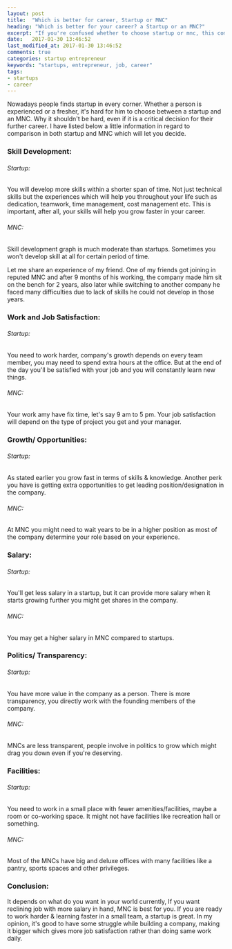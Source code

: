 ```yaml
---
layout: post
title:  "Which is better for career, Startup or MNC"
heading: "Which is better for your career? a Startup or an MNC?"
excerpt: "If you're confused whether to choose startup or mnc, this comparison highlights the differences between both, rest choose that suits you best."
date:   2017-01-30 13:46:52
last_modified_at: 2017-01-30 13:46:52
comments: true
categories: startup entrepreneur
keywords: "startups, entrepreneur, job, career"
tags:
- startups
- career
---
```


Nowadays people finds startup in every corner. Whether a person is experienced or a fresher, it's hard for him to choose between a startup and an MNC. Why it shouldn't be hard, even if it is a critical decision for their further career.
I have listed below a little information in regard to comparison in both startup and MNC which will let you decide.

<h3>Skill Development:</h3>
<h6>Startup:</h6> 
You will develop more skills within a shorter span of time. Not just technical skills but the experiences which will help you throughout your life such as dedication, teamwork, time management, cost management etc. This is important, after all, your skills will help you grow faster in your career.
<h6>MNC:</h6> 
Skill development graph is much moderate than startups. Sometimes you won't develop skill at all for certain period of time. 

Let me share an experience of my friend.
One of my friends got joining in reputed MNC and after 9 months of his working, the company made him sit on the bench for 2 years, also later while switching to another company he faced many difficulties due to lack of skills he could not develop in those years.

<h3>Work and Job Satisfaction:</h3>
<h6>Startup:</h6> 
You need to work harder, company's growth depends on every team member, you may need to spend extra hours at the office. But at the end of the day you'll be satisfied with your job and you will constantly learn new things. 
<h6>MNC:</h6> 
Your work amy have fix time, let's say 9 am to 5 pm. Your job satisfaction will depend on the type of project you get and your manager.

<h3>Growth/ Opportunities:</h3>
<h6>Startup:</h6> 
As stated earlier you grow fast in terms of skills & knowledge. Another perk you have is getting extra opportunities to get leading position/designation in the company.
<h6>MNC:</h6> 
At MNC you might need to wait years to be in a higher position as most of the company determine your role based on your experience. 

<h3>Salary:</h3>
<h6>Startup:</h6> 
You'll get less salary in a startup, but it can provide more salary when it starts growing further you might get shares in the company.
<h6>MNC:</h6> 
You may get a higher salary in MNC compared to startups.

<h3>Politics/ Transparency:</h3>
<h6>Startup:</h6> 
You have more value in the company as a person. There is more transparency, you directly work with the founding members of the company. 
<h6>MNC:</h6> 
MNCs are less transparent, people involve in politics to grow which might drag you down even if you're deserving.


<h3>Facilities:</h3>
<h6>Startup:</h6> 
You need to work in a small place with fewer amenities/facilities, maybe a room or co-working space. It might not have facilities like recreation hall or something.
<h6>MNC:</h6>
Most of the MNCs have big and deluxe offices with many facilities like a pantry, sports spaces and other privileges. 


<h3>Conclusion:</h3>
It depends on what do you want in your world currently, If you want reclining job with more salary in hand, MNC is best for you. If you are ready to work harder & learning faster in a small team, a startup is great.
In my opinion, it's good to have some struggle while building a company, making it bigger which gives more job satisfaction rather than doing same work daily.